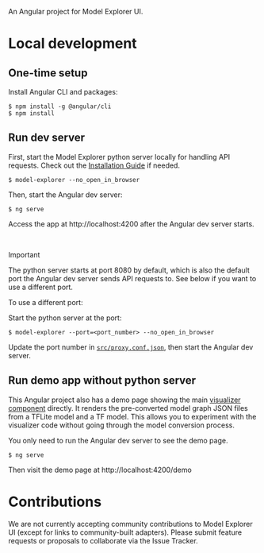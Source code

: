 An Angular project for Model Explorer UI.

# Local development

## One-time setup

Install Angular CLI and packages:

```
$ npm install -g @angular/cli
$ npm install
```

## Run dev server

First, start the Model Explorer python server locally for handling API requests.
Check out the [Installation Guide](https://github.com/google-ai-edge/model-explorer/wiki/1.-Installation)
if needed.

```
$ model-explorer --no_open_in_browser
```

Then, start the Angular dev server:

```
$ ng serve
```

Access the app at http://localhost:4200 after the Angular dev server starts.

<br>

> [!IMPORTANT]
> The python server starts at port 8080 by default, which is also the default
> port the Angular dev server sends API requests to. See below if you want to
> use a different port.

To use a different port:

Start the python server at the port:

```
$ model-explorer --port=<port_number> --no_open_in_browser
```

Update the port number in [`src/proxy.conf.json`](https://github.com/google-ai-edge/model-explorer/blob/main/src/ui/src/proxy.conf.json),
then start the Angular dev server.

## Run demo app without python server

This Angular project also has a demo page showing the main
[visualizer component](https://github.com/google-ai-edge/model-explorer/tree/main/src/ui/src/components/visualizer) directly. It renders the pre-converted model graph JSON files from
a TFLite model and a TF model. This allows you to experiment with the visualizer
code without going through the model conversion process.

You only need to run the Angular dev server to see the demo page.


```
$ ng serve
```

Then visit the demo page at http://localhost:4200/demo

# Contributions

We are not currently accepting community contributions to Model Explorer UI
(except for links to community-built adapters). Please submit feature requests
or proposals to collaborate via the Issue Tracker.
